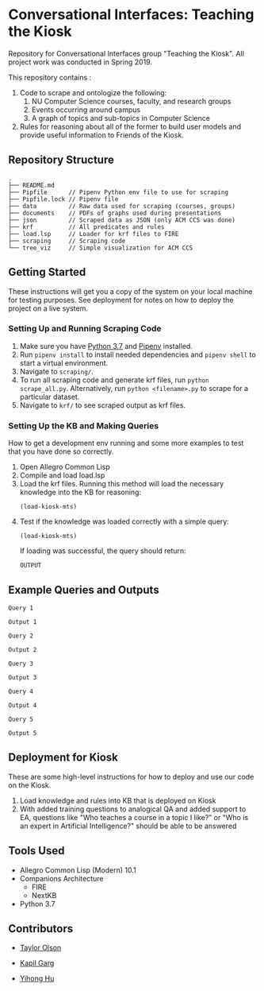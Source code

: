 # Conversational Interfaces: Teaching the Kiosk
Repository for Conversational Interfaces group "Teaching the Kiosk". All project work was conducted in Spring 2019.

This repository contains :
1. Code to scrape and ontologize the following:
    1. NU Computer Science courses, faculty, and research groups
    2. Events occurring around campus
    3. A graph of topics and sub-topics in Computer Science
2. Rules for reasoning about all of the former to build user models and provide useful information to Friends of the Kiosk.

## Repository Structure
```
.
├── README.md
├── Pipfile      // Pipenv Python env file to use for scraping
├── Pipfile.lock // Pipenv file 
├── data         // Raw data used for scraping (courses, groups)
├── documents    // PDFs of graphs used during presentations
├── json         // Scraped data as JSON (only ACM CCS was done)
├── krf          // All predicates and rules
├── load.lsp     // Loader for krf files to FIRE
├── scraping     // Scraping code
└── tree_viz     // Simple visualization for ACM CCS
```

## Getting Started

These instructions will get you a copy of the system on your local machine for testing purposes. See deployment for notes on how to deploy the project on a live system.

### Setting Up and Running Scraping Code
1. Make sure you have [Python 3.7](https://www.python.org/downloads/release/python-370/) and [Pipenv](https://docs.pipenv.org/en/latest/) installed.
2. Run `pipenv install` to install needed dependencies and `pipenv shell` to start a virtual environment.
3. Navigate to `scraping/`.
4. To run all scraping code and generate krf files, run `python scrape_all.py`. Alternatively, run `python <filename>.py` to scrape for a particular dataset.
5. Navigate to `krf/` to see scraped output as krf files.

### Setting Up the KB and Making Queries

How to get a development env running and some more examples to test that you have done so correctly.
1. Open Allegro Common Lisp
2. Compile and load load.lsp
3. Load the krf files. Running this method will load the necessary knowledge into the KB for reasoning:
    ```
    (load-kiosk-mts)
    ```
4. Test if the knowledge was loaded correctly with a simple query:
    ```
    (load-kiosk-mts)
    ```
    If loading was successful, the query should return:
    ```
    OUTPUT
    ```

## Example Queries and Outputs

```
Query 1
```

```
Output 1
```

```
Query 2
```

```
Output 2
```

```
Query 3
```

```
Output 3
```

```
Query 4
```

```
Output 4
```

```
Query 5
```

```
Output 5
```

## Deployment for Kiosk
These are some high-level instructions for how to deploy and use our code on the Kiosk.
1. Load knowledge and rules into KB that is deployed on Kiosk
2. With added training questions to analogical QA and added support to EA, questions like "Who teaches a course in a topic I like?" or "Who is an expert in Artificial Intelligence?" should be able to be answered

## Tools Used
* Allegro Common Lisp (Modern) 10.1
* Companions Architecture
  * FIRE
  * NextKB
* Python 3.7

## Contributors

* [Taylor Olson](https://github.com/TeeOhh)

* [Kapil Garg](https://github.com/kapil1garg)

* [Yihong Hu](https://github.com/Huhuhu812)
